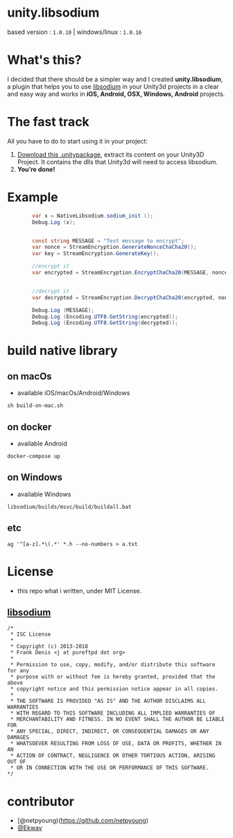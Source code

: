 unity.libsodium
===============


based version : `1.0.10` | windows/linux : `1.0.16`

# What's this?

 I decided that there should be a simpler way and I created **unity.libsodium**, a plugin that helps you to use [libsodium](https://github.com/jedisct1/libsodium/) in your Unity3d projects in a clear and easy way and works in **iOS, Android, OSX, Windows, Android** projects.


# The fast track
 All you have to do to start using it in your project:

1. [Download this .unitypackage](https://github.com/netpyoung/unity.libsodium/raw/master/libsodium-0.0.1.unitypackage), extract its content on your Unity3D Project. It contains the dlls that Unity3d will need to access libsodium.
4. **You’re done!**

# Example

``` csharp
		var x = NativeLibsodium.sodium_init ();
		Debug.Log (x);


		const string MESSAGE = "Test message to encrypt";
		var nonce = StreamEncryption.GenerateNonceChaCha20();
		var key = StreamEncryption.GenerateKey();

		//encrypt it
		var encrypted = StreamEncryption.EncryptChaCha20(MESSAGE, nonce, key);


		//decrypt it
		var decrypted = StreamEncryption.DecryptChaCha20(encrypted, nonce, key);

		Debug.Log (MESSAGE);
		Debug.Log (Encoding.UTF8.GetString(encrypted));
		Debug.Log (Encoding.UTF8.GetString(decrypted));
```


# build native library

## on macOs
* available iOS/macOs/Android/Windows

```
sh build-on-mac.sh
```

## on docker
* available Android

```
docker-compose up
```

## on Windows
* available Windows

```
libsodium/builds/msvc/build/buildall.bat
```

## etc
`ag '^[a-z].*\(.*' *.h --no-numbers > a.txt`


# License
* this repo what i written, under MIT License.

##  [libsodium](https://github.com/jedisct1/libsodium/)

``` license
/*
 * ISC License
 *
 * Copyright (c) 2013-2018
 * Frank Denis <j at pureftpd dot org>
 *
 * Permission to use, copy, modify, and/or distribute this software for any
 * purpose with or without fee is hereby granted, provided that the above
 * copyright notice and this permission notice appear in all copies.
 *
 * THE SOFTWARE IS PROVIDED "AS IS" AND THE AUTHOR DISCLAIMS ALL WARRANTIES
 * WITH REGARD TO THIS SOFTWARE INCLUDING ALL IMPLIED WARRANTIES OF
 * MERCHANTABILITY AND FITNESS. IN NO EVENT SHALL THE AUTHOR BE LIABLE FOR
 * ANY SPECIAL, DIRECT, INDIRECT, OR CONSEQUENTIAL DAMAGES OR ANY DAMAGES
 * WHATSOEVER RESULTING FROM LOSS OF USE, DATA OR PROFITS, WHETHER IN AN
 * ACTION OF CONTRACT, NEGLIGENCE OR OTHER TORTIOUS ACTION, ARISING OUT OF
 * OR IN CONNECTION WITH THE USE OR PERFORMANCE OF THIS SOFTWARE.
*/
```

# contributor
* [@netpyoung)(https://github.com/netpyoung)
* [@Ekwav](https://github.com/Ekwav)
